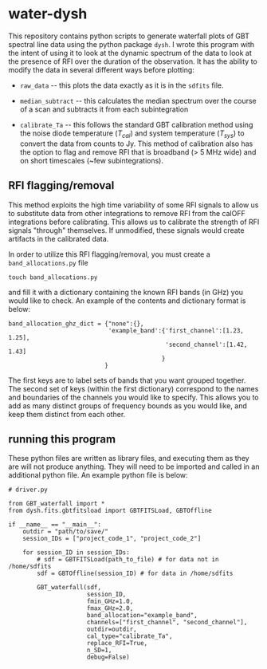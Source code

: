 # water-dysh

This repository contains python scripts to generate waterfall plots of GBT spectral line data using the python package `dysh`. I wrote this program with the intent of using it to look at the dynamic spectrum of the data to look at the presence of RFI over the duration of the observation. It has the ability to modify the data in several different ways before plotting:

- `raw_data` -- this plots the data exactly as it is in the `sdfits` file.

- `median_subtract` -- this calculates the median spectrum over the course of a scan and subtracts it from each subintegration

- `calibrate_Ta` -- this follows the standard GBT calibration method using the noise diode temperature ($T_{cal}$) and system temperature ($T_{sys}$) to convert the data from counts to Jy. This method of calibration also has the option to flag and remove RFI that is broadband (> 5 MHz wide) and on short timescales (~few subintegrations). 



## RFI flagging/removal

This method exploits the high time variability of some RFI signals to allow us to substitute data from other integrations to remove RFI from the calOFF integrations before calibrating. This allows us to calibrate the strength of RFI signals "through" themselves. If unmodified, these signals would create artifacts in the calibrated data. 

In order to utilize this RFI flagging/removal, you must create a `band_allocations.py` file 

    touch band_allocations.py

and fill it with a dictionary containing the known RFI bands (in GHz) you would like to check. An example of the contents and dictionary format is below: 

    band_allocation_ghz_dict = {"none":{},
                                'example_band':{'first_channel':[1.23, 1.25],
                                                'second_channel':[1.42, 1.43]
                                               }
                               }

The first keys are to label sets of bands that you want grouped together. The second set of keys (within the first dictionary) correspond to the names and boundaries of the channels you would like to specify. This allows you to add as many distinct groups of frequency bounds as you would like, and keep them distinct from each other.

## running this program

These python files are written as library files, and executing them as they are will not produce anything. They will need to be imported and called in an additional python file. An example python file is below: 

    # driver.py

    from GBT_waterfall import * 
    from dysh.fits.gbtfitsload import GBTFITSLoad, GBTOffline

    if __name__ == "__main__":
        outdir = "path/to/save/"
        session_IDs = ["project_code_1", "project_code_2"]

        for session_ID in session_IDs:
            # sdf = GBTFITSLoad(path_to_file) # for data not in /home/sdfits
            sdf = GBTOffline(session_ID) # for data in /home/sdfits
            
            GBT_waterfall(sdf, 
                          session_ID, 
                          fmin_GHz=1.0, 
                          fmax_GHz=2.0, 
                          band_allocation="example_band", 
                          channels=["first_channel", "second_channel"],
                          outdir=outdir, 
                          cal_type="calibrate_Ta", 
                          replace_RFI=True, 
                          n_SD=1, 
                          debug=False)

